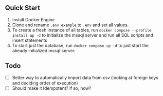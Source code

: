 ## Quick Start
1. Install Docker Engine 
2. Clone and rename `.env.example` to `.env` and set all values. 
2. To create a fresh instance of all tables, run `docker compose --profile install up -d` to initialize the mssql server and run all SQL scripts and insert statements
3. To start just the database, run `docker compose up -d` to just start the already initialized mssql server. 

## Todo

- [ ] Better way to automatically import data from csv (looking at foreign keys and deciding order of execution)
- [ ] Should make it Idempotent? if so, how?   